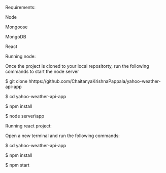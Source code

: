 Requirements:

Node

Mongoose

MongoDB

React

Running node:

Once the project is cloned to your local repositorty, run the following commands to start the node server

$ git clone hhttps://github.com/ChaitanyaKrishnaPappala/yahoo-weather-api-app

$ cd yahoo-weather-api-app

$ npm install

$ node server\app

Running react project:

Open a new terminal and run the following commands:

$ cd yahoo-weather-api-app

$ npm install

$ npm start
